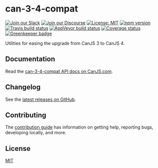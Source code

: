 # can-3-4-compat

[![Join our Slack](https://img.shields.io/badge/slack-join%20chat-611f69.svg)](https://www.bitovi.com/community/slack?utm_source=badge&utm_medium=badge&utm_campaign=pr-badge&utm_content=badge)
[![Join our Discourse](https://img.shields.io/discourse/https/forums.bitovi.com/posts.svg)](https://forums.bitovi.com/?utm_source=badge&utm_medium=badge&utm_campaign=pr-badge&utm_content=badge)
[![License: MIT](https://img.shields.io/badge/license-MIT-blue.svg)](https://github.com/canjs/can-3-4-compat/blob/master/LICENSE)
[![npm version](https://badge.fury.io/js/can-3-4-compat.svg)](https://www.npmjs.com/package/can-3-4-compat)
[![Travis build status](https://travis-ci.org/canjs/can-3-4-compat.svg?branch=master)](https://travis-ci.org/canjs/can-3-4-compat)
[![AppVeyor build status](https://ci.appveyor.com/api/projects/status/github/canjs/can-3-4-compat?branch=master&svg=true)](https://ci.appveyor.com/project/matthewp/can-3-4-compat)
[![Coverage status](https://coveralls.io/repos/github/canjs/can-3-4-compat/badge.svg?branch=master)](https://coveralls.io/github/canjs/can-3-4-compat?branch=master)
[![Greenkeeper badge](https://badges.greenkeeper.io/canjs/can-3-4-compat.svg)](https://greenkeeper.io/)

Utilities for easing the upgrade from CanJS 3 to CanJS 4.

## Documentation

Read the [can-3-4-compat API docs on CanJS.com](https://canjs.com/doc/can-3-4-compat.html).

## Changelog

See the [latest releases on GitHub](https://github.com/canjs/can-3-4-compat/releases).

## Contributing

The [contribution guide](https://github.com/canjs/can-3-4-compat/blob/master/CONTRIBUTING.md) has information on getting help, reporting bugs, developing locally, and more.

## License

[MIT](https://github.com/canjs/can-3-4-compat/blob/master/LICENSE)
